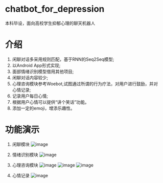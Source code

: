 # chatbot_for_depression
本科毕设，面向高校学生抑郁心理的聊天机器人
# 介绍
1. 闲聊对话多采用规则匹配，基于RNN的Seq2Seq模型;
2. 以Android App形式实现;
3. 面部情绪识别模型借用其他项目;
4. 闲聊对话内容较少;
5. 心理咨询模块参考Woebot,试图通过所谓的行为疗法，对用户进行鼓励，并对心情记录;
6. 记录用户每日心情;
7. 根据用户心情可以提供“讲个笑话”功能。
8. 添加一定的emoji，增添乐趣性。

# 功能演示
1. 闲聊模块
![image](https://user-images.githubusercontent.com/33863441/113966328-7b21e280-9861-11eb-8174-09c6e79af947.png)

2. 情绪识别模块
![image](https://user-images.githubusercontent.com/33863441/113966375-912fa300-9861-11eb-92a4-7c636af915e2.png)

3. 心理咨询模块
![image](https://user-images.githubusercontent.com/33863441/113966411-a0aeec00-9861-11eb-887a-46ed9b42dce1.png)
![image](https://user-images.githubusercontent.com/33863441/113966392-9ab90b00-9861-11eb-9a17-5d5aa2abf024.png)
![image](https://user-images.githubusercontent.com/33863441/113966418-a3114600-9861-11eb-9032-14fd7e1f73d5.png)

4. 心情记录
![image](https://user-images.githubusercontent.com/33863441/113966451-b2908f00-9861-11eb-9c1c-d29f453ed731.png)
